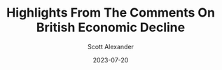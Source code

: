---
layout: podcast
title: "Highlights From The Comments On British Economic Decline"
author: Scott Alexander
description: https://astralcodexten.substack.com/p/highlights-from-the-comments-on-british
date: 2023-07-20
length: 3729260
duration: 932
guid: highlights-from-the-comments-on-british
---